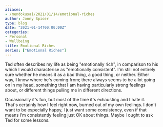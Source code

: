```yaml
---
aliases:
- /mendokusai/2021/01/14/emotional-riches
author: Jonny Spicer
type: blog
date: "2021-01-14T00:00:00Z"
categories:
- Personal
- Wellbeing
title: Emotional Riches
series: ["Emotional Riches"]
---
```

Ted often describes my life as being "emotionally rich", in comparison to his which I would characterise as "emotionally consistent". I'm still not entirely sure whether he means it
as a bad thing, a good thing, or neither. Either way, I know where he's coming from; there always seems to be a lot going on in my head, something that I am having particularly strong
feelings about, or different things pulling me in different directions.

Occasionally it's fun, but most of the time it's exhausting and I hate it. That's certainly how I feel right now, burned out of my own feelings. I don't want to be especially happy,
I just want some consistency, even if that means I'm consistently feeling just OK about things. Maybe I ought to ask Ted for some lessons.
